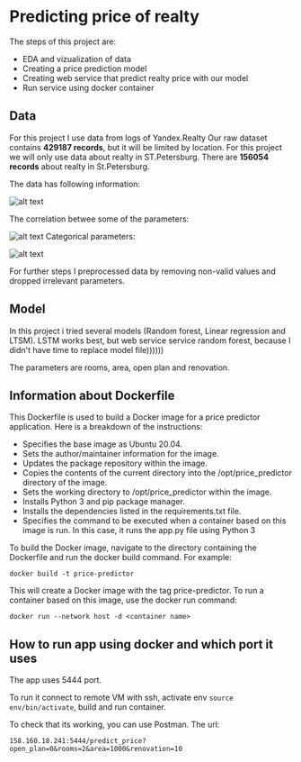 # Predicting price of realty

The steps of this project are:
* EDA and vizualization of data
* Creating a price prediction model
* Creating web service that predict realty price with our model
* Run service using docker container

## Data
For this project I use data from logs of Yandex.Realty
Our raw dataset contains **429187 records**, but it will be limited by location. For this project we will only use data about realty in ST.Petersburg. There are **156054 records** about realty in St.Petersburg.

The data has following information: 

![alt text](https://github.com/AleksandraOD/flaskProjectFinal/blob/main/Снимок%20экрана%202023-06-10%20в%2007.30.42.png)

The correlation betwee some of the parameters:

![alt text](https://github.com/AleksandraOD/flaskProjectFinal/blob/main/heatmap.png)
Categorical parameters:

![alt text](https://github.com/AleksandraOD/flaskProjectFinal/blob/main/Categorical%20data.png)

For further steps I preprocessed data by removing non-valid values and dropped irrelevant parameters.

## Model

In this project i tried several models (Random forest, Linear regression and LTSM). LSTM works best, but web service service random forest, because I didn't have time to replace model file))))))

The parameters are rooms, area, open plan and renovation.
	
## Information about Dockerfile
This Dockerfile is used to build a Docker image for a price predictor application. Here is a breakdown of the instructions:

* Specifies the base image as Ubuntu 20.04.
* Sets the author/maintainer information for the image.
* Updates the package repository within the image.
* Copies the contents of the current directory into the /opt/price_predictor directory of the image.
* Sets the working directory to /opt/price_predictor within the image.
* Installs Python 3 and pip package manager.
* Installs the dependencies listed in the requirements.txt file.
* Specifies the command to be executed when a container based on this image is run. In this case, it runs the app.py file using Python 3

To build the Docker image, navigate to the directory containing the Dockerfile and run the docker build command. For example:

```docker build -t price-predictor```

This will create a Docker image with the tag price-predictor. To run a container based on this image, use the docker run command:

```docker run --network host -d <container name>```
	
## How to run app using docker and which port it uses

The app uses 5444 port.

To run it connect to remote VM with ssh, activate env ```source env/bin/activate```, build and run container. 

To check that its working, you can use Postman. The url:

```158.160.18.241:5444/predict_price?open_plan=0&rooms=2&area=1000&renovation=10```


